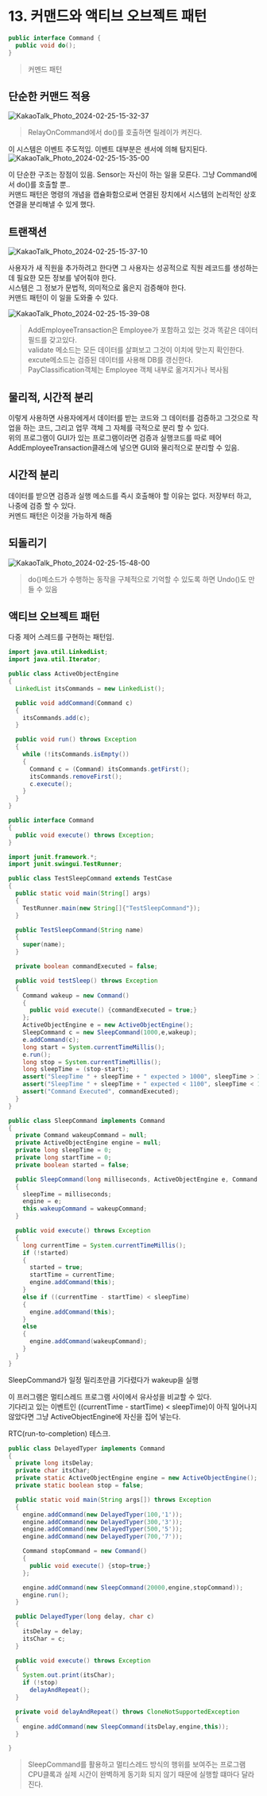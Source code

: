 # 13. 커맨드와 액티브 오브젝트 패턴

```Java
public interface Command {
  public void do();
}
```
> 커멘드 패턴
  
## 단순한 커맨드 적용
![KakaoTalk_Photo_2024-02-25-15-32-37](https://github.com/WBBookStudy/AgileSoftwareDevelopment/assets/60125719/5b0ac1da-06fb-4823-b500-0f4bcd13a580)
> RelayOnCommand에서 do()를 호출하면 릴레이가 켜진다.  
  
이 시스템은 이벤트 주도적임. 이벤트 대부분은 센서에 의해 탐지된다.
![KakaoTalk_Photo_2024-02-25-15-35-00](https://github.com/WBBookStudy/AgileSoftwareDevelopment/assets/60125719/374a41e6-36e9-43c3-9c30-dab70868dc85)
  
이 단순한 구조는 장점이 있음. Sensor는 자신이 하는 일을 모른다. 그냥 Command에서 do()를 호출할 뿐..  
커맨드 패턴은 명령의 개념을 캡슐화함으로써 연결된 장치에서 시스템의 논리적인 상호 연결을 분리해낼 수 있게 했다.  

## 트랜잭션
![KakaoTalk_Photo_2024-02-25-15-37-10](https://github.com/WBBookStudy/AgileSoftwareDevelopment/assets/60125719/8f16cdac-4c00-46cf-a3f1-b480393bdc0a)

사용자가 새 직원을 추가하려고 한다면 그 사용자는 성공적으로 직원 레코드를 생성하는 데 필요한 모든 정보를 넣어줘야 한다.  
시스템은 그 정보가 문법적, 의미적으로 옳은지 검증해야 한다.  
커맨드 패턴이 이 일을 도와줄 수 있다.  

![KakaoTalk_Photo_2024-02-25-15-39-08](https://github.com/WBBookStudy/AgileSoftwareDevelopment/assets/60125719/de55aada-a136-4dfd-8abb-383c06830f8c)
> AddEmployeeTransaction은 Employee가 포함하고 있는 것과 똑같은 데이터 필드를 갖고있다.    
> validate 메소드는 모든 데이터를 살펴보고 그것이 이치에 맞는지 확인한다. excute메소드는 검증된 데이터를 사용해 DB를 갱신한다.  
> PayClassification객체는 Employee 객체 내부로 옮겨지거나 복사됨

## 물리적, 시간적 분리
이렇게 사용하면 사용자에게서 데이터를 받는 코드와 그 데이터를 검증하고 그것으로 작업을 하는 코드, 그리고 업무 객체 그 자체를 극적으로 분리 할 수 있다.  
위의 프로그램이 GUI가 있는 프로그램이라면 검증과 실행코드를 따로 떼어 AddEmployeeTransaction클래스에 넣으면 GUI와 물리적으로 분리할 수 있음.

## 시간적 분리
데이터를 받으면 검증과 실행 메소드를 즉시 호출해야 할 이유는 없다. 저장부터 하고, 나중에 검증 할 수 있다.  
커멘드 패턴은 이것을 가능하게 해줌

## 되돌리기
![KakaoTalk_Photo_2024-02-25-15-48-00](https://github.com/WBBookStudy/AgileSoftwareDevelopment/assets/60125719/c314aad6-dfc3-4676-9d42-a7e4a7835b4d)
> do()메소드가 수행하는 동작을 구체적으로 기억할 수 있도록 하면 Undo()도 만들 수 있음
  
## 액티브 오브젝트 패턴
다중 제어 스레드를 구현하는 패턴임.

```Java
import java.util.LinkedList;
import java.util.Iterator;

public class ActiveObjectEngine
{
  LinkedList itsCommands = new LinkedList();

  public void addCommand(Command c)
  {
    itsCommands.add(c);
  }

  public void run() throws Exception
  {
    while (!itsCommands.isEmpty())
    {
      Command c = (Command) itsCommands.getFirst();
      itsCommands.removeFirst();
      c.execute();
    }
  }
}
```

```Java
public interface Command
{
  public void execute() throws Exception;
}
```

```Java
import junit.framework.*;
import junit.swingui.TestRunner;

public class TestSleepCommand extends TestCase
{
  public static void main(String[] args)
  {
    TestRunner.main(new String[]{"TestSleepCommand"});
  }

  public TestSleepCommand(String name)
  {
    super(name);
  }

  private boolean commandExecuted = false;

  public void testSleep() throws Exception
  {
    Command wakeup = new Command()
    {
      public void execute() {commandExecuted = true;}
    };
    ActiveObjectEngine e = new ActiveObjectEngine();
    SleepCommand c = new SleepCommand(1000,e,wakeup);
    e.addCommand(c);
    long start = System.currentTimeMillis();
    e.run();
    long stop = System.currentTimeMillis();
    long sleepTime = (stop-start);
    assert("SleepTime " + sleepTime + " expected > 1000", sleepTime > 1000);
    assert("SleepTime " + sleepTime + " expected < 1100", sleepTime < 1100);
    assert("Command Executed", commandExecuted);
  }
}
```

```Java
public class SleepCommand implements Command
{
  private Command wakeupCommand = null;
  private ActiveObjectEngine engine = null;
  private long sleepTime = 0;
  private long startTime = 0;
  private boolean started = false;

  public SleepCommand(long milliseconds, ActiveObjectEngine e, Command wakeupCommand)
  {
    sleepTime = milliseconds;
    engine = e;
    this.wakeupCommand = wakeupCommand;
  }

  public void execute() throws Exception
  {
    long currentTime = System.currentTimeMillis();
    if (!started)
    {
      started = true;
      startTime = currentTime;
      engine.addCommand(this);
    }
    else if ((currentTime - startTime) < sleepTime)
    {
      engine.addCommand(this);
    }
    else
    {
      engine.addCommand(wakeupCommand);
    }
  }
}
```
SleepCommand가 일정 밀리초만큼 기다렸다가 wakeup을 실행  
  
이 프러그램은 멀티스레드 프로그램 사이에서 유사성을 비교할 수 있다.  
기다리고 있는 이벤트인 ((currentTime - startTime) < sleepTime)이 아직 일어나지 않았다면 그냥 ActiveObjectEngine에 자신을 집어 넣는다.  

RTC(run-to-completion) 테스크. 

```Java
public class DelayedTyper implements Command
{
  private long itsDelay;
  private char itsChar;
  private static ActiveObjectEngine engine = new ActiveObjectEngine();
  private static boolean stop = false;

  public static void main(String args[]) throws Exception
  {
    engine.addCommand(new DelayedTyper(100,'1'));
    engine.addCommand(new DelayedTyper(300,'3'));
    engine.addCommand(new DelayedTyper(500,'5'));
    engine.addCommand(new DelayedTyper(700,'7'));

    Command stopCommand = new Command()
    {
      public void execute() {stop=true;}
    };

    engine.addCommand(new SleepCommand(20000,engine,stopCommand));
    engine.run();
  }

  public DelayedTyper(long delay, char c)
  {
    itsDelay = delay;
    itsChar = c;
  }

  public void execute() throws Exception
  {
    System.out.print(itsChar);
    if (!stop)
      delayAndRepeat();
  }

  private void delayAndRepeat() throws CloneNotSupportedException
  {
    engine.addCommand(new SleepCommand(itsDelay,engine,this));
  }

}
```
> SleepCommand를 활용하고 멀티스레드 방식의 행위를 보여주는 프로그램 CPU클록과 실제 시간이 완벽하게 동기화 되지 않기 때문에 실행할 떄마다 달라진다. 





















